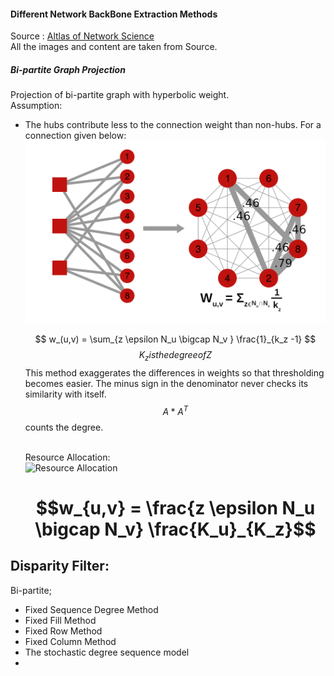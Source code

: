 #### Different Network BackBone Extraction Methods
Source : [Altlas of Network Science](https://arxiv.org/abs/2101.00863)<br />
All the images and content are taken from Source.
##### Bi-partite Graph Projection
Projection of bi-partite graph with hyperbolic weight. <br />
Assumption:
- The hubs contribute less to the connection weight than non-hubs. For a connection given below:
  ![Bi-partite graph](hyperbolic.PNG)

  $$ w_(u,v) = \sum_{z \epsilon N_u \bigcap N_v } \frac{1}_{k_z -1} $$
  $$K_z is the degree of Z$$
  This method exaggerates the differences in weights so that thresholding becomes easier. The minus sign in the denominator never checks its similarity with itself.
  $$A*A^T$$ counts the degree. <br /><br />

  Resource Allocation: <br />
  ![Resource Allocation](resource.PNG)

  $$w_{u,v} = \frac{z \epsilon N_u \bigcap N_v} \frac{K_u}_{K_z}$$
  =
  

Disparity Filter:
- 

Bi-partite;
- Fixed Sequence Degree Method
- Fixed Fill Method
- Fixed Row Method
- Fixed Column Method
- The stochastic degree sequence model
- 
